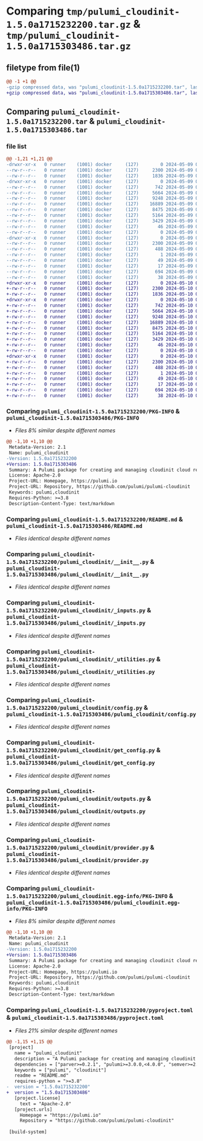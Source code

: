 # Comparing `tmp/pulumi_cloudinit-1.5.0a1715232200.tar.gz` & `tmp/pulumi_cloudinit-1.5.0a1715303486.tar.gz`

## filetype from file(1)

```diff
@@ -1 +1 @@
-gzip compressed data, was "pulumi_cloudinit-1.5.0a1715232200.tar", last modified: Thu May  9 05:26:20 2024, max compression
+gzip compressed data, was "pulumi_cloudinit-1.5.0a1715303486.tar", last modified: Fri May 10 01:22:13 2024, max compression
```

## Comparing `pulumi_cloudinit-1.5.0a1715232200.tar` & `pulumi_cloudinit-1.5.0a1715303486.tar`

### file list

```diff
@@ -1,21 +1,21 @@
-drwxr-xr-x   0 runner    (1001) docker     (127)        0 2024-05-09 05:26:20.465366 pulumi_cloudinit-1.5.0a1715232200/
--rw-r--r--   0 runner    (1001) docker     (127)     2300 2024-05-09 05:26:20.465366 pulumi_cloudinit-1.5.0a1715232200/PKG-INFO
--rw-r--r--   0 runner    (1001) docker     (127)     1836 2024-05-09 05:26:13.000000 pulumi_cloudinit-1.5.0a1715232200/README.md
-drwxr-xr-x   0 runner    (1001) docker     (127)        0 2024-05-09 05:26:20.465366 pulumi_cloudinit-1.5.0a1715232200/pulumi_cloudinit/
--rw-r--r--   0 runner    (1001) docker     (127)      742 2024-05-09 05:26:13.000000 pulumi_cloudinit-1.5.0a1715232200/pulumi_cloudinit/__init__.py
--rw-r--r--   0 runner    (1001) docker     (127)     5664 2024-05-09 05:26:13.000000 pulumi_cloudinit-1.5.0a1715232200/pulumi_cloudinit/_inputs.py
--rw-r--r--   0 runner    (1001) docker     (127)     9248 2024-05-09 05:26:13.000000 pulumi_cloudinit-1.5.0a1715232200/pulumi_cloudinit/_utilities.py
--rw-r--r--   0 runner    (1001) docker     (127)    16889 2024-05-09 05:26:13.000000 pulumi_cloudinit-1.5.0a1715232200/pulumi_cloudinit/config.py
--rw-r--r--   0 runner    (1001) docker     (127)     8475 2024-05-09 05:26:13.000000 pulumi_cloudinit-1.5.0a1715232200/pulumi_cloudinit/get_config.py
--rw-r--r--   0 runner    (1001) docker     (127)     5164 2024-05-09 05:26:13.000000 pulumi_cloudinit-1.5.0a1715232200/pulumi_cloudinit/outputs.py
--rw-r--r--   0 runner    (1001) docker     (127)     3429 2024-05-09 05:26:13.000000 pulumi_cloudinit-1.5.0a1715232200/pulumi_cloudinit/provider.py
--rw-r--r--   0 runner    (1001) docker     (127)       46 2024-05-09 05:26:13.000000 pulumi_cloudinit-1.5.0a1715232200/pulumi_cloudinit/pulumi-plugin.json
--rw-r--r--   0 runner    (1001) docker     (127)        0 2024-05-09 05:26:13.000000 pulumi_cloudinit-1.5.0a1715232200/pulumi_cloudinit/py.typed
-drwxr-xr-x   0 runner    (1001) docker     (127)        0 2024-05-09 05:26:20.465366 pulumi_cloudinit-1.5.0a1715232200/pulumi_cloudinit.egg-info/
--rw-r--r--   0 runner    (1001) docker     (127)     2300 2024-05-09 05:26:20.000000 pulumi_cloudinit-1.5.0a1715232200/pulumi_cloudinit.egg-info/PKG-INFO
--rw-r--r--   0 runner    (1001) docker     (127)      488 2024-05-09 05:26:20.000000 pulumi_cloudinit-1.5.0a1715232200/pulumi_cloudinit.egg-info/SOURCES.txt
--rw-r--r--   0 runner    (1001) docker     (127)        1 2024-05-09 05:26:20.000000 pulumi_cloudinit-1.5.0a1715232200/pulumi_cloudinit.egg-info/dependency_links.txt
--rw-r--r--   0 runner    (1001) docker     (127)       49 2024-05-09 05:26:20.000000 pulumi_cloudinit-1.5.0a1715232200/pulumi_cloudinit.egg-info/requires.txt
--rw-r--r--   0 runner    (1001) docker     (127)       17 2024-05-09 05:26:20.000000 pulumi_cloudinit-1.5.0a1715232200/pulumi_cloudinit.egg-info/top_level.txt
--rw-r--r--   0 runner    (1001) docker     (127)      694 2024-05-09 05:26:13.000000 pulumi_cloudinit-1.5.0a1715232200/pyproject.toml
--rw-r--r--   0 runner    (1001) docker     (127)       38 2024-05-09 05:26:20.465366 pulumi_cloudinit-1.5.0a1715232200/setup.cfg
+drwxr-xr-x   0 runner    (1001) docker     (127)        0 2024-05-10 01:22:13.804472 pulumi_cloudinit-1.5.0a1715303486/
+-rw-r--r--   0 runner    (1001) docker     (127)     2300 2024-05-10 01:22:13.804472 pulumi_cloudinit-1.5.0a1715303486/PKG-INFO
+-rw-r--r--   0 runner    (1001) docker     (127)     1836 2024-05-10 01:22:07.000000 pulumi_cloudinit-1.5.0a1715303486/README.md
+drwxr-xr-x   0 runner    (1001) docker     (127)        0 2024-05-10 01:22:13.804472 pulumi_cloudinit-1.5.0a1715303486/pulumi_cloudinit/
+-rw-r--r--   0 runner    (1001) docker     (127)      742 2024-05-10 01:22:07.000000 pulumi_cloudinit-1.5.0a1715303486/pulumi_cloudinit/__init__.py
+-rw-r--r--   0 runner    (1001) docker     (127)     5664 2024-05-10 01:22:07.000000 pulumi_cloudinit-1.5.0a1715303486/pulumi_cloudinit/_inputs.py
+-rw-r--r--   0 runner    (1001) docker     (127)     9248 2024-05-10 01:22:07.000000 pulumi_cloudinit-1.5.0a1715303486/pulumi_cloudinit/_utilities.py
+-rw-r--r--   0 runner    (1001) docker     (127)    16889 2024-05-10 01:22:07.000000 pulumi_cloudinit-1.5.0a1715303486/pulumi_cloudinit/config.py
+-rw-r--r--   0 runner    (1001) docker     (127)     8475 2024-05-10 01:22:07.000000 pulumi_cloudinit-1.5.0a1715303486/pulumi_cloudinit/get_config.py
+-rw-r--r--   0 runner    (1001) docker     (127)     5164 2024-05-10 01:22:07.000000 pulumi_cloudinit-1.5.0a1715303486/pulumi_cloudinit/outputs.py
+-rw-r--r--   0 runner    (1001) docker     (127)     3429 2024-05-10 01:22:07.000000 pulumi_cloudinit-1.5.0a1715303486/pulumi_cloudinit/provider.py
+-rw-r--r--   0 runner    (1001) docker     (127)       46 2024-05-10 01:22:07.000000 pulumi_cloudinit-1.5.0a1715303486/pulumi_cloudinit/pulumi-plugin.json
+-rw-r--r--   0 runner    (1001) docker     (127)        0 2024-05-10 01:22:07.000000 pulumi_cloudinit-1.5.0a1715303486/pulumi_cloudinit/py.typed
+drwxr-xr-x   0 runner    (1001) docker     (127)        0 2024-05-10 01:22:13.804472 pulumi_cloudinit-1.5.0a1715303486/pulumi_cloudinit.egg-info/
+-rw-r--r--   0 runner    (1001) docker     (127)     2300 2024-05-10 01:22:13.000000 pulumi_cloudinit-1.5.0a1715303486/pulumi_cloudinit.egg-info/PKG-INFO
+-rw-r--r--   0 runner    (1001) docker     (127)      488 2024-05-10 01:22:13.000000 pulumi_cloudinit-1.5.0a1715303486/pulumi_cloudinit.egg-info/SOURCES.txt
+-rw-r--r--   0 runner    (1001) docker     (127)        1 2024-05-10 01:22:13.000000 pulumi_cloudinit-1.5.0a1715303486/pulumi_cloudinit.egg-info/dependency_links.txt
+-rw-r--r--   0 runner    (1001) docker     (127)       49 2024-05-10 01:22:13.000000 pulumi_cloudinit-1.5.0a1715303486/pulumi_cloudinit.egg-info/requires.txt
+-rw-r--r--   0 runner    (1001) docker     (127)       17 2024-05-10 01:22:13.000000 pulumi_cloudinit-1.5.0a1715303486/pulumi_cloudinit.egg-info/top_level.txt
+-rw-r--r--   0 runner    (1001) docker     (127)      694 2024-05-10 01:22:07.000000 pulumi_cloudinit-1.5.0a1715303486/pyproject.toml
+-rw-r--r--   0 runner    (1001) docker     (127)       38 2024-05-10 01:22:13.804472 pulumi_cloudinit-1.5.0a1715303486/setup.cfg
```

### Comparing `pulumi_cloudinit-1.5.0a1715232200/PKG-INFO` & `pulumi_cloudinit-1.5.0a1715303486/PKG-INFO`

 * *Files 8% similar despite different names*

```diff
@@ -1,10 +1,10 @@
 Metadata-Version: 2.1
 Name: pulumi_cloudinit
-Version: 1.5.0a1715232200
+Version: 1.5.0a1715303486
 Summary: A Pulumi package for creating and managing cloudinit cloud resources.
 License: Apache-2.0
 Project-URL: Homepage, https://pulumi.io
 Project-URL: Repository, https://github.com/pulumi/pulumi-cloudinit
 Keywords: pulumi,cloudinit
 Requires-Python: >=3.8
 Description-Content-Type: text/markdown
```

### Comparing `pulumi_cloudinit-1.5.0a1715232200/README.md` & `pulumi_cloudinit-1.5.0a1715303486/README.md`

 * *Files identical despite different names*

### Comparing `pulumi_cloudinit-1.5.0a1715232200/pulumi_cloudinit/__init__.py` & `pulumi_cloudinit-1.5.0a1715303486/pulumi_cloudinit/__init__.py`

 * *Files identical despite different names*

### Comparing `pulumi_cloudinit-1.5.0a1715232200/pulumi_cloudinit/_inputs.py` & `pulumi_cloudinit-1.5.0a1715303486/pulumi_cloudinit/_inputs.py`

 * *Files identical despite different names*

### Comparing `pulumi_cloudinit-1.5.0a1715232200/pulumi_cloudinit/_utilities.py` & `pulumi_cloudinit-1.5.0a1715303486/pulumi_cloudinit/_utilities.py`

 * *Files identical despite different names*

### Comparing `pulumi_cloudinit-1.5.0a1715232200/pulumi_cloudinit/config.py` & `pulumi_cloudinit-1.5.0a1715303486/pulumi_cloudinit/config.py`

 * *Files identical despite different names*

### Comparing `pulumi_cloudinit-1.5.0a1715232200/pulumi_cloudinit/get_config.py` & `pulumi_cloudinit-1.5.0a1715303486/pulumi_cloudinit/get_config.py`

 * *Files identical despite different names*

### Comparing `pulumi_cloudinit-1.5.0a1715232200/pulumi_cloudinit/outputs.py` & `pulumi_cloudinit-1.5.0a1715303486/pulumi_cloudinit/outputs.py`

 * *Files identical despite different names*

### Comparing `pulumi_cloudinit-1.5.0a1715232200/pulumi_cloudinit/provider.py` & `pulumi_cloudinit-1.5.0a1715303486/pulumi_cloudinit/provider.py`

 * *Files identical despite different names*

### Comparing `pulumi_cloudinit-1.5.0a1715232200/pulumi_cloudinit.egg-info/PKG-INFO` & `pulumi_cloudinit-1.5.0a1715303486/pulumi_cloudinit.egg-info/PKG-INFO`

 * *Files 8% similar despite different names*

```diff
@@ -1,10 +1,10 @@
 Metadata-Version: 2.1
 Name: pulumi_cloudinit
-Version: 1.5.0a1715232200
+Version: 1.5.0a1715303486
 Summary: A Pulumi package for creating and managing cloudinit cloud resources.
 License: Apache-2.0
 Project-URL: Homepage, https://pulumi.io
 Project-URL: Repository, https://github.com/pulumi/pulumi-cloudinit
 Keywords: pulumi,cloudinit
 Requires-Python: >=3.8
 Description-Content-Type: text/markdown
```

### Comparing `pulumi_cloudinit-1.5.0a1715232200/pyproject.toml` & `pulumi_cloudinit-1.5.0a1715303486/pyproject.toml`

 * *Files 21% similar despite different names*

```diff
@@ -1,15 +1,15 @@
 [project]
   name = "pulumi_cloudinit"
   description = "A Pulumi package for creating and managing cloudinit cloud resources."
   dependencies = ["parver>=0.2.1", "pulumi>=3.0.0,<4.0.0", "semver>=2.8.1"]
   keywords = ["pulumi", "cloudinit"]
   readme = "README.md"
   requires-python = ">=3.8"
-  version = "1.5.0a1715232200"
+  version = "1.5.0a1715303486"
   [project.license]
     text = "Apache-2.0"
   [project.urls]
     Homepage = "https://pulumi.io"
     Repository = "https://github.com/pulumi/pulumi-cloudinit"
 
 [build-system]
```

